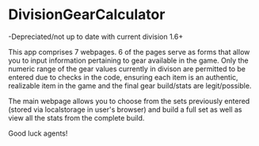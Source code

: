 # DivisionGearCalculator
-Depreciated/not up to date with current division 1.6+

This app comprises 7 webpages. 6 of the pages serve as forms that allow you to input information pertaining to gear available in the game.
Only the numeric range of the gear values currently in divison are permitted to be entered due to checks in the code, ensuring each item is an authentic, realizable item in the game and the final gear build/stats are legit/possible.

The main webpage allows you to choose from the sets previously entered (stored via localstorage in user's browser) and build a full set as well as view all the stats from the complete build.

Good luck agents!
